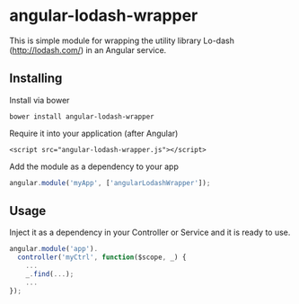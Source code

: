 # angular-lodash-wrapper
This is simple module for wrapping the utility library Lo-dash (http://lodash.com/) in an Angular service.

## Installing
Install via bower

```bower install angular-lodash-wrapper```

Require it into your application (after Angular)

```<script src="angular-lodash-wrapper.js"></script>```

Add the module as a dependency to your app

```js
angular.module('myApp', ['angularLodashWrapper']);
```

## Usage

Inject it as a dependency in your Controller or Service and it is ready to use.

```js
angular.module('app').
  controller('myCtrl', function($scope, _) {
    ...
    _.find(...);
    ...
});
```